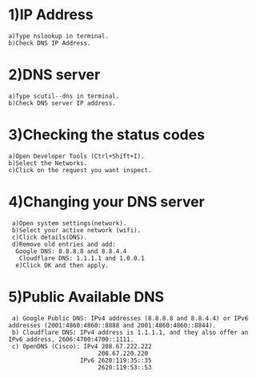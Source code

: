 # 1)IP Address
    a)Type nslookup in terminal.
    b)Check DNS IP Address.
 # 2)DNS server
    a)Type scutil--dns in terminal.
    b)Check DNS server IP address.
  # 3)Checking the status codes 
    a)Open Developer Tools (Ctrl+Shift+I).
    b)Select the Networks.
    c)Click on the request you want inspect.
  # 4)Changing your DNS server
     a)Open system settings(network).
     b)Select your active network (wifi).
     c)Click details(DNS).
     d)Remove old entries and add:
      Google DNS: 8.8.8.8 and 8.8.4.4
       Cloudflare DNS: 1.1.1.1 and 1.0.0.1
      e)Click OK and then apply.
  # 5)Public Available DNS 
     a) Google Public DNS: IPv4 addresses (8.8.8.8 and 8.8.4.4) or IPv6 addresses (2001:4860:4860::8888 and 2001:4860:4860::8844). 
     b) Cloudflare DNS: IPv4 address is 1.1.1.1, and they also offer an IPv6 address, 2606:4700:4700::1111. 
     c) OpenDNS (Cisco): IPv4 208.67.222.222
                             208.67.220.220
                        IPv6 2620:119:35::35
                             2620:119:53::53
